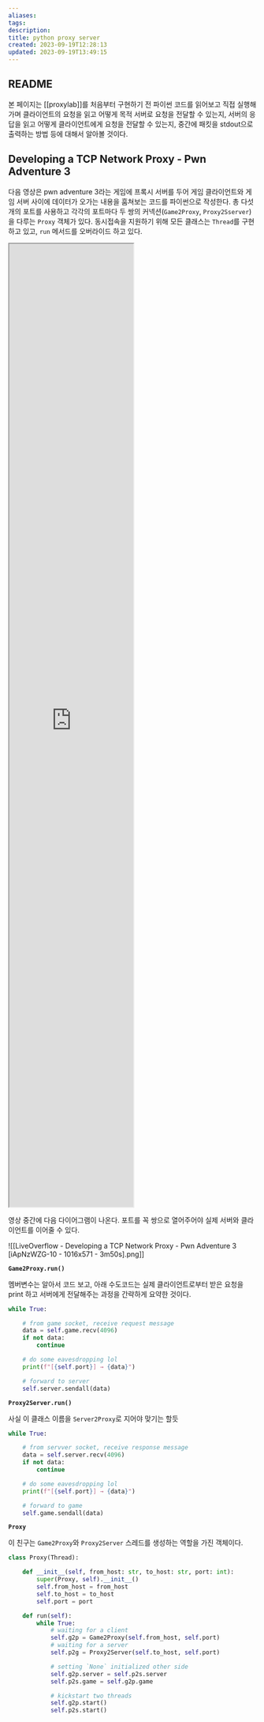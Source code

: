 ```yaml
---
aliases: 
tags: 
description:
title: python proxy server
created: 2023-09-19T12:28:13
updated: 2023-09-19T13:49:15
---
```


## README

본 페이지는 [[proxylab]]를 처음부터 구현하기 전 파이썬 코드를 읽어보고 직접 실행해 가며 클라이언트의 요청을 읽고 어떻게 목적 서버로 요청을 전달할 수 있는지, 서버의 응답을 읽고 어떻게 클라이언트에게 요청을 전달할 수 있는지, 중간에 패킷을 stdout으로 출력하는 방법 등에 대해서 알아볼 것이다.

## Developing a TCP Network Proxy - Pwn Adventure 3

다음 영상은 pwn adventure 3라는 게임에 프록시 서버를 두어 게임 클라이언트와 게임 서버 사이에 데이터가 오가는 내용을 훔쳐보는 코드를 파이썬으로 작성한다. 총 다섯개의 포트를 사용하고 각각의 포트마다 두 쌍의 커넥션(`Game2Proxy`, `Proxy2Sserver`)을 다루는 `Proxy` 객체가 있다. 동시접속을 지원하기 위해 모든 클래스는 `Thread`를 구현하고 있고, `run` 메서드를 오버라이드 하고 있다.

<iframe title="Developing a TCP Network Proxy - Pwn Adventure 3" src="https://www.youtube.com/embed/iApNzWZG-10?feature=oembed" height="113" width="200" allowfullscreen="" allow="fullscreen" style="aspect-ratio: 1.76991 / 1; width: 50%; height: 50%;"></iframe>

영상 중간에 다음 다이어그램이 나온다. 포트를 꼭 쌍으로 열어주어야 실제 서버와 클라이언트를 이어줄 수 있다.

![[LiveOverflow - Developing a TCP Network Proxy - Pwn Adventure 3 [iApNzWZG-10 - 1016x571 - 3m50s].png]]

**`Game2Proxy.run()`**

멤버변수는 알아서 코드 보고, 아래 수도코드는 실제 클라이언트로부터 받은 요청을 print 하고 서버에게 전달해주는 과정을 간략하게 요약한 것이다.

```python
while True:

	# from game socket, receive request message
	data = self.game.recv(4096) 
	if not data:
		continue

	# do some eavesdropping lol
	print(f"[{self.port}] → {data}")

	# forward to server
	self.server.sendall(data)
```

**`Proxy2Server.run()`**

사실 이 클래스 이름을 `Server2Proxy`로 지어야 맞기는 할듯

```python
while True:

	# from servver socket, receive response message
	data = self.server.recv(4096)
	if not data:
		continue

	# do some eavesdropping lol
	print(f"[{self.port}] → {data}")

	# forward to game
	self.game.sendall(data)
```

**`Proxy`**

이 친구는 `Game2Proxy`와 `Proxy2Server` 스레드를 생성하는 역할을 가진 객체이다.

```python
class Proxy(Thread):

	def __init__(self, from_host: str, to_host: str, port: int):
		super(Proxy, self).__init__()
		self.from_host = from_host
		self.to_host = to_host
		self.port = port

	def run(self):
		while True:
			# waiting for a client
			self.g2p = Game2Proxy(self.from_host, self.port)
			# waiting for a server
			self.p2g = Proxy2Server(self.to_host, self.port)

			# setting `None` initialized other side
			self.g2p.server = self.p2s.server
			self.p2s.game = self.g2p.game

			# kickstart two threads
			self.g2p.start()
			self.p2s.start()
```
